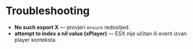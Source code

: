 # Troubleshooting

- **No such export X** — provjeri `ensure` redoslijed.
- **attempt to index a nil value (xPlayer)** — ESX nije učitan ili event izvan player konteksta.
